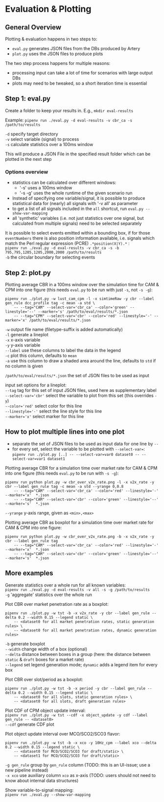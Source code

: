 # Evaluation & Plotting

## General Overview
Plotting & evaluation happens in two steps to:
- `eval.py` generates JSON files from the DBs produced by Artery
- `plot.py` uses the JSON files to produce plots

The two step process happens for multiple reasons:
- processing input can take a lot of time for scenarios with large output DBs
- plots may need to be tweaked, so a short iteration time is essential

## Step 1: eval.py
Create a folder to keep your results in. E.g.,
`mkdir eval-results`

Example:
`pipenv run ./eval.py -d eval-results -v cbr_ca -s /path/to/results`

`-d` specify target directory  
`-v` select variable (signal) to process  
`-s` calculate statistics over a 100ms window  
  
This will produce a JSON File in the specified result folder which can be plotted in the next step

### Options overview  
- statistics can be calculated over different windows:
  - '-s' uses a 100ms window
  - '-s -g' uses the whole runtime of the given scenario run
- Instead of specifying one variable/signal, it is possible to produce statistical data for (nearly) all signals with '-v all' as parameter
 - to get a list of all signals included in the `all` shortcut, run `eval.py --show-var-mapping`
 - all 'synthetic' variables (i.e. not just statistics over one signal, but calculated from multiple signals) need to be selected separately 

It is possible to select events emitted within a bounding box, if for those `eventNumbers` there is also position information available, i.e. signals which match the Perl regular expression (PCRE) `.*position(X|Y).*` :  
`pipenv run ./eval.py -d eval-results -v cbr_ca -s -b 795,795,1205,1205,2000,2000 /path/to/results`  
`-b` the circular boundary for selecting events

## Step 2: plot.py  
Plotting average CBR in a 100ms window over the simulation time for CAM & CPM into one figure (this needs `eval.py` to be run with just `-s`, not `-s -g`):  
```
pipenv run ./plot.py -w lust_cam_cpm -l -x simtimeRaw -y cbr --label gen_rule dcc_profile tag -c mean -a std \
    -- --tag="CAM" --select-var='cbr_ca' --color='green' --linestyle='--' --marker='s' /path/to/eval/results/*.json
    -- --tag="CPM" --select-var='cbr' --color='red' --linestyle='-' --marker='x' /path/to/eval/results/*.json 
```  
`-w` output file name (filetype-suffix is added automatically)  
`-l` generate a lineplot  
`-x` x-axis variable  
`-y` y-axis variable  
`--label` use these columns to label the data in the legend  
`-c` plot this column, defaults to `mean`  
`-a` use this column to draw a shaded area around the line, defaults to `std` if no column is given  

`/path/to/eval/results/*.json` the set of JSON files to be used as input

input set options for a lineplot:  
`--tag` tag for this set of input JSON files, used here as supplementary label  
`--select-var='cbr'` select the variable to plot from this set (this overrides `-y`)  
`--color='red'` select color for this line  
`--linestyle='-'` select the line style for this line  
`--marker='x'` select marker for this line  


## How to plot multiple lines into one plot
- separate the set of JSON files to be used as input data for one line by `--`
- for every set, select the variable to be plotted with `--select-var=`:  
  `pipenv run ./plot.py [..] -- --select-var=var0 dataset0 -- --select-var=var1 dataset1`

Plotting average CBR for a simulation time over market rate for CAM & CPM into one figure (this needs `eval.py` to be run with `-s -g`):  
```
pipenv run python plot.py -w cbr_over_v2x_rate.png -l -x v2x_rate -y cbr --label gen_rule tag -c mean -a std --yrange 0,0.8
    -- --tag="CAM" --select-var='cbr_ca' --color='red' --linestyle='-' --marker='x'  *.json
    -- --tag="CAM" --select-var='cbr' --color='green' --linestyle='--' --marker='s'  *.json
```
`--yrange` y-axis range, given as `<min>,<max>`

Plotting average CBR as boxplot for a simulation time over market rate for CAM & CPM into one figure:  
```
pipenv run python plot.py -w cbr_over_v2x_rate.png -b -x v2x_rate -y cbr --label gen_rule tag
    -- --tag="CAM" --select-var='cbr_ca' --color='red' --linestyle='-' --marker='x'  *.json
    -- --tag="CAM" --select-var='cbr' --color='green' --linestyle='--' --marker='s'  *.json
```

## More examples

Generate statistics over a whole run for all known variables:  
`pipenv run ./eval.py -d eval-results -v all -s -g /path/to/results`  
`-g` 'aggregate' statistics over the whole run  

Plot CBR over market penetration rate as a boxplot:  
```
pipenv run ./plot.py -w tst -b -x v2x_rate -y cbr --label gen_rule --delta 0.2 --width 0.15 --legend static \
    -- <dataset0 for all market penetration rates, static generation rules> \
    -- <dataset0 for all market penetration rates, dynamic generation rules>
```  
`-b` generate boxplot  
`--width` change width of a box (optional)  
`--delta` distance between boxes in a group (here: the distance between `static` & `draft` boxes for a market rate)  
`--legend` set legend generation mode; `dynamic` adds a legend item for every box  

Plot CBR over slot/period as a boxplot:  
```
pipenv run ./plot.py -w tst -b -x period -y cbr --label gen_rule --delta 0.2 --width 0.15 --legend static \
    -- <dataset0 for all slots, static generation rules> \
    -- <dataset0 for all slots, draft generation rules>
```  

Plot CDF of CPM object update interval:  
`pipenv run ./plot.py -w tst --cdf -x object_update -y cdf --label gen_rule -- <dataset0>`  
`--cdf` generate CDF plot  

Plot object update interval over MCO/SCO2/SCO3 flavor:  
```
pipenv run ./plot.py -w tst -b -x xco -y 10Hz_cpm --label xco --delta 0.2 --width 0.15 --legend static \
    -- <dataset0 for MCO/SCO2/SCO3 for draft/static> \
    -- <dataset1 for MCO/SCO2/SCO3 for draft/static>
```  
`-g gen_rule` group by `gen_rule` column (TODO: this is an UI-issue; use a new pipeline instead)  
`-x xco` use auxiliary column `xco` as x-axis (TODO: users should not need to know about internal data structures)  

Show variable-to-signal mapping:  
`pipenv run ./eval.py --show-var-mapping`  

